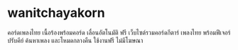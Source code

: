 # wanitchayakorn
คอร์ดเพลงไทย เนื้อร้องพร้อมคอร์ด เลื่อนอัตโนมัติ ฟรี เว็บไซต์รวมคอร์ดกีตาร์ เพลงไทย พร้อมฟีเจอร์ปรับคีย์ ค้นหาเพลง และโหมดกลางคืน ใช้งานฟรี ไม่มีโฆษณา
